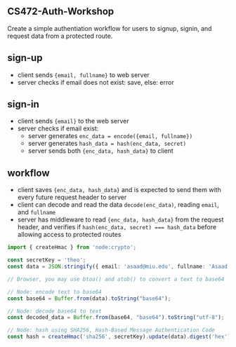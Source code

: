 ## CS472-Auth-Workshop
Create a simple authentiation workflow for users to signup, signin, and request data from a protected route.
## sign-up
* client sends `{email, fullname}` to web server
* server checks if email does not exist: save, else: error
    
## sign-in
* client sends `{email}` to the web server
* server checks if email exist:
  * server generates `enc_data = encode({email, fullname})`
  * server generates `hash_data = hash(enc_data, secret)`
  * server sends both `{enc_data, hash_data}` to client

## workflow
* client saves `{enc_data, hash_data}` and is expected to send them with every future request header to server
* client can decode and read the data `decode(enc_data)`, reading `email`, and `fullname`
* server has middleware to read `{enc_data, hash_data}` from the request header, and verifies if `hash(enc_data, secret) === hash_data` before allowing access to protected routes

```typescript
import { createHmac } from 'node:crypto';

const secretKey = 'theo';
const data = JSON.stringify({ email: 'asaad@miu.edu', fullname: 'Asaad Saad' });

// Browser, you may use btoa() and atob() to convert a text to base64

// Node: encode text to base64
const base64 = Buffer.from(data).toString("base64");

// Node: decode base64 to text
const decoded_data = Buffer.from(base64, "base64").toString("utf-8");

// Node: hash using SHA256, Hash-Based Message Authentication Code
const hash = createHmac('sha256', secretKey).update(data).digest('hex');
```
